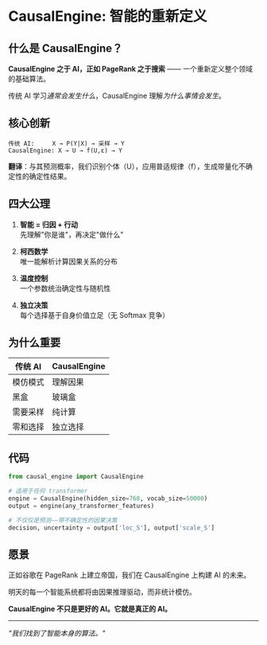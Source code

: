# CausalEngine: 智能的重新定义

## 什么是 CausalEngine？

**CausalEngine 之于 AI，正如 PageRank 之于搜索** —— 一个重新定义整个领域的基础算法。

传统 AI 学习*通常会发生什么*，CausalEngine 理解*为什么事情会发生*。

## 核心创新

```
传统 AI:     X → P(Y|X) → 采样 → Y
CausalEngine: X → U → f(U,ε) → Y
```

**翻译**：与其预测概率，我们识别个体（U），应用普适规律（f），生成带量化不确定性的确定性结果。

## 四大公理

1. **智能 = 归因 + 行动**  
   先理解"你是谁"，再决定"做什么"

2. **柯西数学**  
   唯一能解析计算因果关系的分布

3. **温度控制**  
   一个参数统治确定性与随机性

4. **独立决策**  
   每个选择基于自身价值立足（无 Softmax 竞争）

## 为什么重要

| 传统 AI | CausalEngine |
|---------|-------------|
| 模仿模式 | 理解因果 |
| 黑盒 | 玻璃盒 |
| 需要采样 | 纯计算 |
| 零和选择 | 独立选择 |

## 代码

```python
from causal_engine import CausalEngine

# 适用于任何 transformer
engine = CausalEngine(hidden_size=768, vocab_size=50000)
output = engine(any_transformer_features)

# 不仅仅是预测——带不确定性的因果决策
decision, uncertainty = output['loc_S'], output['scale_S']
```

## 愿景

正如谷歌在 PageRank 上建立帝国，我们在 CausalEngine 上构建 AI 的未来。

明天的每一个智能系统都将由因果推理驱动，而非统计模仿。

**CausalEngine 不只是更好的 AI。它就是真正的 AI。**

---

*"我们找到了智能本身的算法。"* 